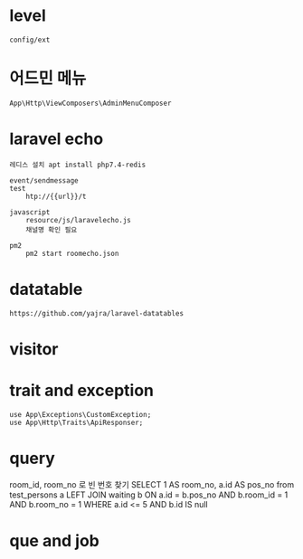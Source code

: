 # level 
    config/ext
    
# 어드민 메뉴
    App\Http\ViewComposers\AdminMenuComposer

# laravel echo 

    레디스 설치 apt install php7.4-redis

    event/sendmessage
    test 
        htp://{{url}}/t

    javascript 
        resource/js/laravelecho.js
        채널명 확인 필요

    pm2
        pm2 start roomecho.json
        
# datatable
    https://github.com/yajra/laravel-datatables

# visitor

# trait and exception
    use App\Exceptions\CustomException;
    use App\Http\Traits\ApiResponser;

# query
room_id, room_no 로 빈 번호 찾기
    SELECT 
    1 AS room_no, a.id AS pos_no
    from test_persons a
    LEFT JOIN waiting b ON a.id = b.pos_no AND b.room_id = 1 AND b.room_no = 1
    WHERE a.id <= 5
    AND b.id IS null

# que and job

